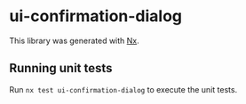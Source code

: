 # ui-confirmation-dialog

This library was generated with [Nx](https://nx.dev).

## Running unit tests

Run `nx test ui-confirmation-dialog` to execute the unit tests.
